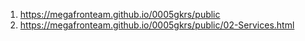 1. <https://megafronteam.github.io/0005gkrs/public>
2. <https://megafronteam.github.io/0005gkrs/public/02-Services.html>
